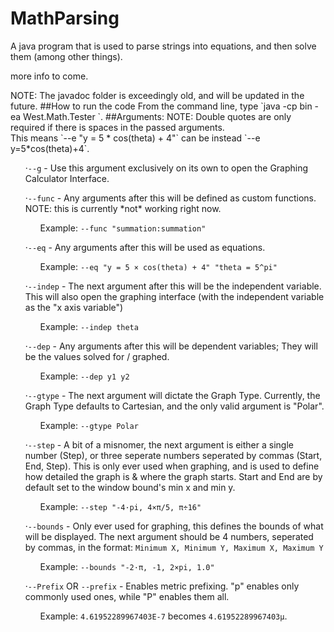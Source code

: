 # MathParsing
A java program that is used to parse strings into equations, and then solve them (among other things).
<p>more info to come.
<p>NOTE: The javadoc folder is exceedingly old, and will be updated in the future.
##How to run the code
From the command line, type `java -cp bin -ea West.Math.Tester <ARGUMENTS>`.
##Arguments:
NOTE: Double quotes are only required if there is spaces in the passed arguments. <br>This means `--e "y = 5 * cos(theta) + 4"` can be instead `--e y=5*cos(theta)+4`.
<ul>·<code>--g</code> - Use this argument exclusively on its own to open the Graphing Calculator Interface.</ul>
<ul>·<code>--func</code> - Any arguments after this will be defined as custom functions. NOTE: this is currently *not* working right now.
  <ul>Example: <code>--func "summation:summation"</code></ul></ul>
<ul>·<code>--eq</code> - Any arguments after this will be used as equations.
  <ul>Example: <code>--eq "y = 5 × cos(theta) + 4" "theta = 5^pi"</code></ul></ul>
<ul>·<code>--indep</code> - The next argument after this will be the independent variable. This will also open the graphing interface (with the independent variable as the "x axis variable")
  <ul>Example: <code>--indep theta</code></ul></ul>
<ul>·<code>--dep</code> - Any arguments after this will be dependent variables; They will be the values solved for / graphed.
  <ul>Example: <code>--dep y1 y2</code></ul></ul>
<ul>·<code>--gtype</code> - The next argument will dictate the Graph Type. Currently, the Graph Type defaults to Cartesian, and the only valid argument is "Polar".
  <ul>Example: <code>--gtype Polar</code></ul></ul>
<ul>·<code>--step</code> - A bit of a misnomer, the next argument is either a single number (Step), or three seperate numbers seperated by commas (Start, End, Step). This is only ever used when graphing, and is used to define how detailed the graph is & where the graph starts. Start and End are by default set to the window bound's min x and min y.
  <ul>Example: <code>--step "-4·pi, 4×π/5, π÷16"</code></ul></ul>
<ul>·<code>--bounds</code> - Only ever used for graphing, this defines the bounds of what will be displayed. The next argument should be 4 numbers, seperated by commas, in the format: <code>Minimum X, Minimum Y, Maximum X, Maximum Y</code>
  <ul>Example: <code>--bounds "-2·π, -1, 2×pi, 1.0"</code></ul></ul>
<ul>·<code>--Prefix</code> OR <code>--prefix</code> - Enables metric prefixing. "p" enables only commonly used ones, while "P" enables them all.
  <ul>Example: <code>4.61952289967403E-7</code> becomes <code>4.61952289967403μ</code>.</ul></ul>
